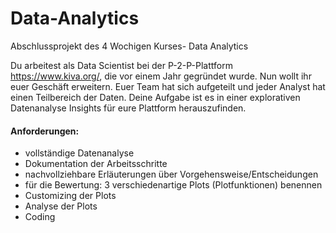 # Data-Analytics
Abschlussprojekt des 4 Wochigen Kurses- Data Analytics


Du arbeitest als Data Scientist bei der P-2-P-Plattform https://www.kiva.org/, die vor einem Jahr gegründet wurde. Nun wollt ihr euer Geschäft erweitern. Euer Team hat sich aufgeteilt und jeder Analyst hat einen Teilbereich der Daten. Deine Aufgabe ist es in einer explorativen Datenanalyse Insights für eure Plattform herauszufinden.

#### Anforderungen:
* vollständige Datenanalyse
* Dokumentation der Arbeitsschritte
* nachvollziehbare Erläuterungen über Vorgehensweise/Entscheidungen
* für die Bewertung: 3 verschiedenartige Plots (Plotfunktionen) benennen
* Customizing der Plots
* Analyse der Plots
* Coding
